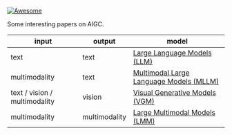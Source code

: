 [![Awesome](https://cdn.rawgit.com/sindresorhus/awesome/d7305f38d29fed78fa85652e3a63e154dd8e8829/media/badge.svg)](https://github.com/sindresorhus/awesome)

Some interesting papers on AIGC.

| input | output | model |
| --- | --- | --- |
| text | text | [Large Language Models (LLM)](LARGE_LANGUAGE_MODELS.md) |
| multimodality | text | [Multimodal Large Language Models (MLLM)](MULTIMODAL_LARGE_LANGUAGE_MODELS.md) |
| text / vision / multimodality | vision | [Visual Generative Models (VGM)](VISUAL_GENERATIVE_MODELS.md) |
| multimodality | multimodality | [Large Multimodal Models (LMM)](LARGE_MULTIMODAL_MODELS.md) |